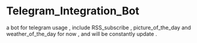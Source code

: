 # Telegram_Integration_Bot
a bot for telegram usage , include RSS_subscribe , picture_of_the_day and weather_of_the_day for now , and will be constantly update .
